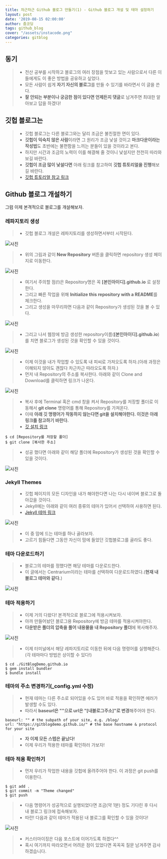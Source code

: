 ```yaml
---
title: 차근차근 Github 블로그 만들기(1) - Github 블로그 개설 및 테마 설정하기
layout: post
date: '2019-08-15 02:00:00'
author: 줌코딩
tags: github_blog
cover: "/assets/instacode.png"
categories: gitblog
---
```


## 동기

>* 전산 공부를 시작하고 블로그의 여러 장점을 맛보고 있는 사람으로서 다른 이들에게도 이 좋은 방법을 공유하고 싶었다.
>* 모든 사람이 쉽게 **자기 자신의 블로그**를 만들 수 있기를 바라면서 이 글을 쓴다.
>* **잘 안되는 부분이나 궁금한 점이 있다면 언제든지 댓글**로 남겨주면 최대한 알아보고 답을 하겠다!

## 깃헙 블로그는

>* 깃헙 블로그는 다른 블로그와는 달리 조금은 불친절한 면이 있다.
>* **깃헙이 익숙치 않은 사람**이라면 그 원리가 조금 낯설 것이고 **마크다운이라는 작성법**도 초반에는 불편함을 느끼는 분들이 있을 것이라고 본다.
>* 하지만 시간과 조금의 노력이 이를 해결해 줄 것이니 낯설지만 천천히 따라와보길 바란다.
>* **깃헙이 조금 많이 낯설다면** 아래 링크를 참고하여 **깃헙 튜토리얼을 진행**해보길 바란다.
>* [깃헙 튜토리얼 참고 링크](https://zoomkoding.github.io/git/2018/04/04/Git-tutorial.html)

## Github 블로그 개설하기

그럼 이제 본격적으로 블로그를 개설해보자.

### 레파지토리 생성

>* 깃헙 블로그 개설은 레파지토리를 생성하면서부터 시작된다.

![사진](https://raw.githubusercontent.com/zoomKoding/zoomKoding.github.io/source/assets/_posts/gltblog1-1.png)

>* 위의 그림과 같이 **New Repository** 버튼을 클릭하면 repository 생성 페이지로 이동한다.

![사진](https://raw.githubusercontent.com/zoomKoding/zoomKoding.github.io/source/assets/_posts/gltblog1-2.png)

>* 여기서 주의할 점(!)은 Repository명은 꼭 **\[본인아이디\].github.io** 로 설정한다.
>* 그리고 빠른 작업을 위해 **Initialize this repository with a README**를 체크한다.
>* 그리고 생성을 마무리하면 다음과 같이 Repository가 생성된 것을 볼 수 있다.

![사진](https://raw.githubusercontent.com/zoomKoding/zoomKoding.github.io/source/assets/_posts/gltblog1-3.png)

>* 그리고 나서 웹창에 방금 생성한 repository이름(**\[본인아이디\].github.io**)를 치면 블로그가 생성된 것을 확인할 수 있을 것이다.

![사진](https://raw.githubusercontent.com/zoomKoding/zoomKoding.github.io/source/assets/_posts/gltblog1-4.png)

>* 이제 이것을 내가 작업할 수 있도록 내 피씨로 가져오도록 하자.(아래 과정은 이해되지 않아도 괜찮다 차근차근 따라오도록 하자.)
>* 먼저 내 Repository의 주소를 복사한다. 아래와 같이 Clone and Download를 클릭하면 링크가 나온다.

![사진](https://raw.githubusercontent.com/zoomKoding/zoomKoding.github.io/source/assets/_posts/gltblog1-5.png)

>* 복사 후에 Terminal 혹은 cmd 창을 켜서 Repository를 저장할 폴더로 이동해서 **git clone** 명령어를 통해 Repository를 가져온다.
>* 이때 **아래 깃 명령어가 작동하지 않는다면 git을 설치해야한다. 이것은 아래 링크를 참고하기 바란다.**
>* [깃 설치 링크](https://git-scm.com/book/ko/v2/%EC%8B%9C%EC%9E%91%ED%95%98%EA%B8%B0-Git-%EC%84%A4%EC%B9%98)

    $ cd [Repository를 저장할 폴더]
    $ git clone [복사한 주소]

>* 성공 했다면 아래와 같이 해당 폴더에 Repository가 생성된 것을 확인할 수 있을 것이다.

![사진](https://raw.githubusercontent.com/zoomKoding/zoomKoding.github.io/source/assets/_posts/gltblog1-6.png)

### Jekyll Themes

>* 깃헙 페이지의 모든 디자인을 내가 해야한다면 나는 다시 네이버 블로그로 돌아갔을 것이다.
>* Jekyll에는 아래와 같이 여러 종류의 테마가 있어서 선택하여 사용하면 된다.
>* [Jekyll 테마 링크](http://jekyllthemes.org/)

![사진](https://raw.githubusercontent.com/zoomKoding/zoomKoding.github.io/source/assets/_posts/gltblog1-7.png)

>* 이 중 맘에 드는 테마를 하나 골라보자.
>* 고르기 힘들다면 그동안 자신이 맘에 들었던 깃헙블로그를 골라도 좋다.

### 테마 다운로드하기

>* 블로그의 테마를 정했다면 해당 테마를 다운로드한다.
>* 이 글에서는 Centrarium이라는 테마를 선택하여 다운로드하였다.(**현재 내 블로그 테마와 같다.**)

![사진](https://raw.githubusercontent.com/zoomKoding/zoomKoding.github.io/source/assets/_posts/gltblog1-8.png)

### 테마 적용하기

>* 이제 거의 다왔다! 본격적으로 블로그에 적용시켜보자.
>* 아까 만들어놨던 블로그용 Repository에 방금 테마를 적용시켜야한다.
>* **다운받은 폴더의 압축을 풀어 내용물을 내 Repository 폴더**에 복사해주자.

![사진](https://raw.githubusercontent.com/zoomKoding/zoomKoding.github.io/source/assets/_posts/gltblog1-9.png)

>* 이제 터미널에서 해당 레파지토리로 이동한 뒤에 다음 명령어를 실행해준다.(각 테마마다 방법은 상이할 수 있다!)

    $ cd ./GitBlogDemo.github.io
    $ gem install bundler
    $ bundle install

### 테마의 주소 변경하기(_config.yml 수정)

>* 현재 테마는 다른 주소로 되어있을 수도 있어 바로 적용을 확인하면 에러가 발생할 수도 있다.
>* 따라서 **baseurl은 ""으로 url은 "\[내블로그주소\]"로 변경**해주어야 한다.

    baseurl: "" # the subpath of your site, e.g. /blog/
    url: "https://gitblogdemo.github.io/" # the base hostname & protocol for your site

>* **자 이제 모든 스텝은 끝났다!**
>* 이제 우리가 적용한 테마를 확인하러 가보자!

### 테마 적용 확인하기

>* 먼저 우리가 작업한 내용을 깃헙에 올려주어야 한다. 이 과정은 git push를 이용한다.

    $ git add .
    $ git commit -m "Theme changed"
    $ git push

>* 다음 명령어가 성공적으로 실행되었다면 조금(약 1분) 정도 기다린 후 다시 내 블로그 링크에 접속해보자.
>* 따란! 다음과 같이 테마가 적용된 내 블로그를 확인할 수 있을 것이다!

![사진](https://raw.githubusercontent.com/zoomKoding/zoomKoding.github.io/source/assets/_posts/gltblog1-10.png)

>* 커스터마이징은 다음 포스트에 이어가도록 하겠다^^
>* 혹시 여기까지 따라오면서 어려운 점이 있었다면 꼭꼭꼭 질문 남겨주면 감사하겠습니다.
